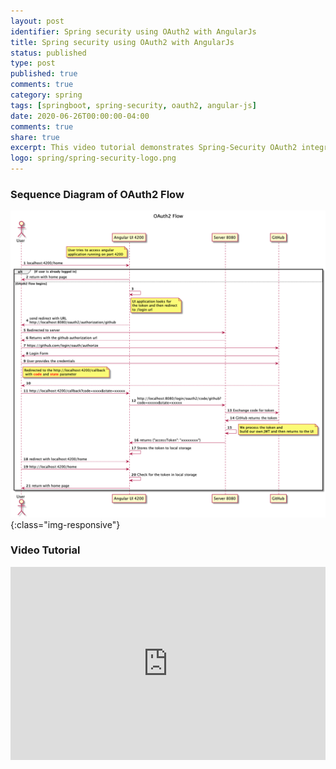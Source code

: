 ```yaml
---
layout: post
identifier: Spring security using OAuth2 with AngularJs
title: Spring security using OAuth2 with AngularJs
status: published
type: post
published: true
comments: true
category: spring
tags: [springboot, spring-security, oauth2, angular-js]
date: 2020-06-26T00:00:00-04:00
comments: true
share: true
excerpt: This video tutorial demonstrates Spring-Security OAuth2 integration Angular JS 8. 
logo: spring/spring-security-logo.png
---
```

<style>
.videoWrapper {
    position: relative;
    padding-bottom: 56.25%; /* 16:9 */
    padding-top: 25px;
    height: 0;
}
.videoWrapper iframe {
    position: absolute;
    top: 0;
    left: 0;
    width: 100%;
    height: 100%;
}
</style>
### Sequence Diagram of OAuth2 Flow

![OAuth2Flow](/public/images/spring/OAuthFlow.png){:class="img-responsive"}

### Video Tutorial

<div class="videoWrapper">
    <iframe width="560" height="315" src="https://www.youtube.com/embed/znwuUgqKo_o" frameborder="0" allow="accelerometer; autoplay; encrypted-media; gyroscope; picture-in-picture" allowfullscreen></iframe>
</div>
